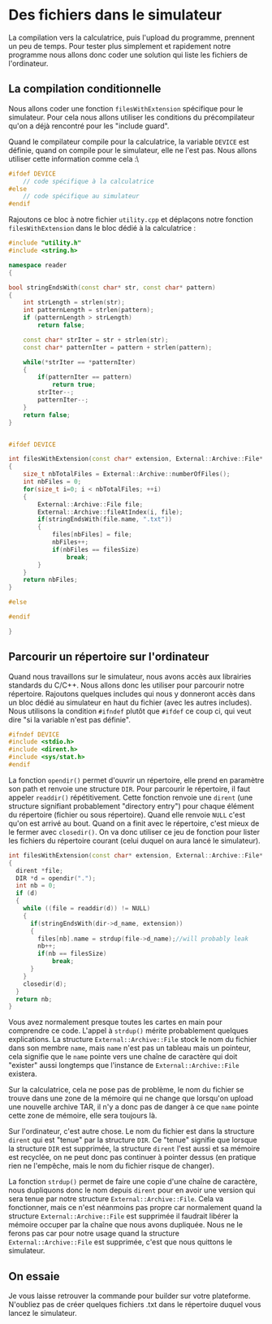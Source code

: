 # Des fichiers dans le simulateur

La compilation vers la calculatrice, puis l'upload du programme, prennent un peu de temps. Pour tester plus simplement et rapidement notre programme nous allons donc coder une solution qui liste les fichiers de l'ordinateur.

## La compilation conditionnelle

Nous allons coder une fonction `filesWithExtension` spécifique pour le simulateur. Pour cela nous allons utiliser les conditions du précompilateur qu'on a déjà rencontré pour les "include guard".

Quand le compilateur compile pour la calculatrice, la variable `DEVICE` est définie, quand on compile pour le simulateur, elle ne l'est pas. Nous allons utiliser cette information comme cela :\
```c++
#ifdef DEVICE
    // code spécifique à la calculatrice
#else
    // code spécifique au simulateur
#endif
```

Rajoutons ce bloc à notre fichier `utility.cpp` et déplaçons notre fonction `filesWithExtension` dans le bloc dédié à la calculatrice :
```c++
#include "utility.h"
#include <string.h>

namespace reader
{

bool stringEndsWith(const char* str, const char* pattern)
{
    int strLength = strlen(str);
    int patternLength = strlen(pattern);
    if (patternLength > strLength)
        return false;

    const char* strIter = str + strlen(str);
    const char* patternIter = pattern + strlen(pattern);

    while(*strIter == *patternIter)
    {
        if(patternIter == pattern)
            return true;
        strIter--;
        patternIter--;
    }
    return false;
}


#ifdef DEVICE

int filesWithExtension(const char* extension, External::Archive::File* files, int filesSize) 
{
    size_t nbTotalFiles = External::Archive::numberOfFiles();
    int nbFiles = 0;
    for(size_t i=0; i < nbTotalFiles; ++i)
    {
        External::Archive::File file;
        External::Archive::fileAtIndex(i, file);
        if(stringEndsWith(file.name, ".txt"))
        {
            files[nbFiles] = file;
            nbFiles++;
            if(nbFiles == filesSize)
                break;
        }
    }
    return nbFiles;
}

#else

#endif

}
```

## Parcourir un répertoire sur l'ordinateur

Quand nous travaillons sur le simulateur, nous avons accès aux librairies standards du C/C++. Nous allons donc les utiliser pour parcourir notre répertoire. Rajoutons quelques includes qui nous y donneront accès dans un bloc dédié au simulateur en haut du fichier (avec les autres includes). Nous utilisons la condition `#ifndef` plutôt que `#ifdef` ce coup ci, qui veut dire "si la variable n'est pas définie".
```C++
#ifndef DEVICE
#include <stdio.h>
#include <dirent.h> 
#include <sys/stat.h>
#endif 
```

La fonction `opendir()` permet d'ouvrir un répertoire, elle prend en paramètre son path et renvoie une structure `DIR`. Pour parcourir le répertoire, il faut appeler `readdir()` répétitivement. Cette fonction renvoie une `dirent` (une structure signifiant probablement "directory entry") pour chaque élément du répertoire (fichier ou sous répertoire). Quand elle renvoie `NULL` c'est qu'on est arrivé au bout. Quand on a finit avec le répertoire, c'est mieux de le fermer avec `closedir()`. On va donc utiliser ce jeu de fonction pour lister les fichiers du répertoire courant (celui duquel on aura lancé le simulateur).

```c++
int filesWithExtension(const char* extension, External::Archive::File* files, int filesSize) 
{
  dirent *file;
  DIR *d = opendir(".");
  int nb = 0;
  if (d) 
  {
    while ((file = readdir(d)) != NULL) 
    {
      if(stringEndsWith(dir->d_name, extension))
      {
        files[nb].name = strdup(file->d_name);//will probably leak
        nb++;
        if(nb == filesSize)
            break;
      }
    }
    closedir(d);
  }
  return nb;
}
```

Vous avez normalement presque toutes les cartes en main pour comprendre ce code. L'appel à `strdup()` mérite probablement quelques explications. La structure `External::Archive::File` stock le nom du fichier dans son membre `name`, mais `name` n'est pas un tableau mais un pointeur, cela signifie que le `name` pointe vers une chaîne de caractère qui doit "exister" aussi longtemps que l'instance de `External::Archive::File` existera. 

Sur la calculatrice, cela ne pose pas de problème, le nom du fichier se trouve dans une zone de la mémoire qui ne change que lorsqu'on upload une nouvelle archive TAR, il n'y a donc pas de danger à ce que `name` pointe cette zone de mémoire, elle sera toujours là. 

Sur l'ordinateur, c'est autre chose. Le nom du fichier est dans la structure `dirent` qui est "tenue" par la structure `DIR`. Ce "tenue" signifie que lorsque la structure `DIR` est supprimée, la structure `dirent` l'est aussi et sa mémoire est recyclée, on ne peut donc pas continuer à pointer dessus (en pratique rien ne l'empêche, mais le nom du fichier risque de changer).

La fonction `strdup()` permet de faire une copie d'une chaîne de caractère, nous dupliquons donc le nom depuis `dirent` pour en avoir une version qui sera tenue par notre structure `External::Archive::File`. Cela va fonctionner, mais ce n'est néanmoins pas propre car normalement quand la structure `External::Archive::File` est supprimée il faudrait libérer la mémoire occuper par la chaîne que nous avons dupliquée. Nous ne le ferons pas car pour notre usage quand la structure `External::Archive::File` est supprimée, c'est que nous quittons le simulateur.

## On essaie

Je vous laisse retrouver la commande pour builder sur votre plateforme. N'oubliez pas de créer quelques fichiers .txt dans le répertoire duquel vous lancez le simulateur.

